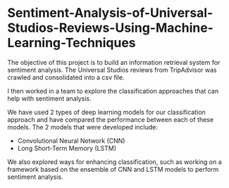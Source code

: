 # Sentiment-Analysis-of-Universal-Studios-Reviews-Using-Machine-Learning-Techniques

The objective of this project is to build an information retrieval system for sentiment analysis. The Universal Studios reviews from TripAdvisor was crawled and consolidated into a csv file. 

I then worked in a team to explore the classification approaches that can help with sentiment analysis. 

We have used 2 types of deep learning models for our classification approach and have compared the
performance between each of these models. The 2 models that were developed include:

- Convolutional Neural Network (CNN)
- Long Short-Term Memory (LSTM)

We also explored ways for enhancing classification, such as working on a framework based on the ensemble of CNN and LSTM models to perform sentiment analysis.
